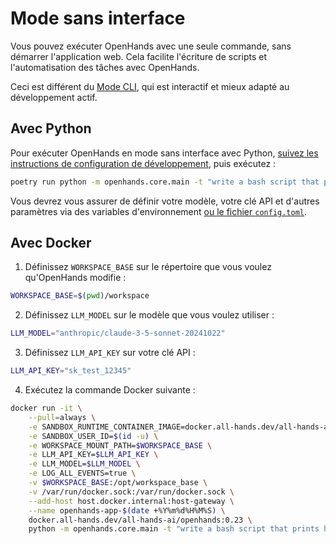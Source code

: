 

# Mode sans interface

Vous pouvez exécuter OpenHands avec une seule commande, sans démarrer l'application web.
Cela facilite l'écriture de scripts et l'automatisation des tâches avec OpenHands.

Ceci est différent du [Mode CLI](cli-mode), qui est interactif et mieux adapté au développement actif.

## Avec Python

Pour exécuter OpenHands en mode sans interface avec Python,
[suivez les instructions de configuration de développement](https://github.com/All-Hands-AI/OpenHands/blob/main/Development.md),
puis exécutez :

```bash
poetry run python -m openhands.core.main -t "write a bash script that prints hi"
```

Vous devrez vous assurer de définir votre modèle, votre clé API et d'autres paramètres via des variables d'environnement
[ou le fichier `config.toml`](https://github.com/All-Hands-AI/OpenHands/blob/main/config.template.toml).

## Avec Docker

1. Définissez `WORKSPACE_BASE` sur le répertoire que vous voulez qu'OpenHands modifie :

```bash
WORKSPACE_BASE=$(pwd)/workspace
```

2. Définissez `LLM_MODEL` sur le modèle que vous voulez utiliser :

```bash
LLM_MODEL="anthropic/claude-3-5-sonnet-20241022"

```

3. Définissez `LLM_API_KEY` sur votre clé API :

```bash
LLM_API_KEY="sk_test_12345"
```

4. Exécutez la commande Docker suivante :

```bash
docker run -it \
    --pull=always \
    -e SANDBOX_RUNTIME_CONTAINER_IMAGE=docker.all-hands.dev/all-hands-ai/runtime:0.23-nikolaik \
    -e SANDBOX_USER_ID=$(id -u) \
    -e WORKSPACE_MOUNT_PATH=$WORKSPACE_BASE \
    -e LLM_API_KEY=$LLM_API_KEY \
    -e LLM_MODEL=$LLM_MODEL \
    -e LOG_ALL_EVENTS=true \
    -v $WORKSPACE_BASE:/opt/workspace_base \
    -v /var/run/docker.sock:/var/run/docker.sock \
    --add-host host.docker.internal:host-gateway \
    --name openhands-app-$(date +%Y%m%d%H%M%S) \
    docker.all-hands.dev/all-hands-ai/openhands:0.23 \
    python -m openhands.core.main -t "write a bash script that prints hi" --no-auto-continue
```
